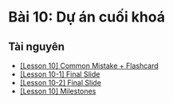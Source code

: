 # Bài 10: Dự án cuối khoá

## Tài nguyên

- [[Lesson 10] Common Mistake + Flashcard](https://docs.google.com/presentation/d/e/2PACX-1vT51fKUVcDbfXSIrVUxh3ZpZOkp0ihhtCjw5BWc7FwKkHh5cCMi7fmRdqZY1mMs0he0eUoV0U9tqTqj/embed?start=false&loop=false&delayms=3000&slide=id.gb61af6f9ef_1_83)
- [[Lesson 10-1] Final Slide](https://docs.google.com/presentation/d/e/2PACX-1vQVnotiEuOh_OGQ1R6UzAXb8fRoZkhAZTrz0cu1S1bg77vhr1pkP97SY2n3o8MDDYnAJH7vsYz4GZpx/embed?start=false&loop=false&delayms=3000&slide=id.gc9b45d696e_0_257)
- [[Lesson 10-2] Final Slide](https://docs.google.com/presentation/d/e/2PACX-1vSZOcKZiX5He040VDbfPWO0kfEpKrpjRfOPfPKqetohWmsU04W5DuM542upMrXQN8yJWU2WfGtR5MFK/embed?start=false&loop=false&delayms=3000&slide=id.gca35082d8e_0_1058)
- [\[Lesson 10\] Milestones](CS101-FinalLesson-Milestones.zip)